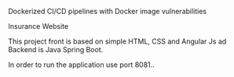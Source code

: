 Dockerized CI/CD pipelines with Docker image vulnerabilities 

Insurance Website

This project front is based on simple HTML, CSS and Angular Js ad Backend is Java Spring Boot.

In order to run the application use port 8081..

